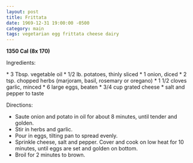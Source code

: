 ```yaml
---
layout: post
title: Frittata
date: 1969-12-31 19:00:00 -0500
category: main
tags: vegetarian egg frittata cheese dairy
---
```

<b>1350 Cal (8x 170)</b>
<p>Ingredients:</p>
* 3 Tbsp. vegetable oil
* 1/2 lb. potatoes, thinly sliced
* 1 onion, diced
* 2 tsp. chopped herbs (marjoram, basil, rosemary or oregano)
* 1 1/2 cloves garlic, minced
* 6 large eggs, beaten
* 3/4 cup grated cheese
*  salt and pepper to taste

<p>Directions:</p>

* Saute onion and potato in oil for about 8 minutes, until tender and golden.
* Stir in herbs and garlic.
* Pour in eggs, tilting pan to spread evenly.
* Sprinkle cheese, salt and pepper.  Cover and cook on low heat for 10 minutes, until eggs are set and golden on bottom.
* Broil for 2 minutes to brown.

